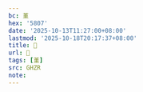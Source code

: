 ```yaml
---
bc: 堇
hex: '5807'
date: '2025-10-13T11:27:00+08:00'
lastmod: '2025-10-18T20:17:37+08:00'
title: 󰔼
url: 󰔼
tags: [堇]
src: GHZR
note:
---
```

